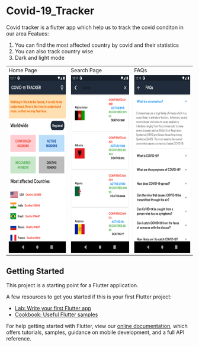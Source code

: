 # Covid-19_Tracker
Covid tracker is a flutter app which help us to track the covid conditon in our area 
Featues:
1. You can find the most affected country by covid and their statistics
2. You can also track country wise
3. Dark and light mode

<table>
  <tr>
    <td>Home Page</td>
     <td>Search Page</td>
     <td>FAQs</td>
  </tr>
  <tr>
    <td><img src="SS1.png" width=270 height=480></td>
    <td><img src="SS2.png" width=270 height=480></td>
    <td><img src="SS3.png" width=270 height=480></td>
  </tr>
 </table>

## Getting Started

This project is a starting point for a Flutter application.

A few resources to get you started if this is your first Flutter project:

- [Lab: Write your first Flutter app](https://flutter.dev/docs/get-started/codelab)
- [Cookbook: Useful Flutter samples](https://flutter.dev/docs/cookbook)

For help getting started with Flutter, view our
[online documentation](https://flutter.dev/docs), which offers tutorials,
samples, guidance on mobile development, and a full API reference.
